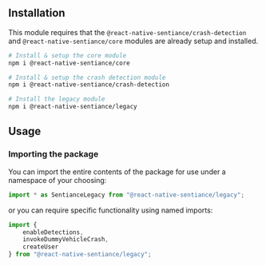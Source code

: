 ## Installation

This module requires that the `@react-native-sentiance/crash-detection` and `@react-native-sentiance/core` modules are already setup and installed.

```bash
# Install & setup the core module
npm i @react-native-sentiance/core

# Install & setup the crash detection module
npm i @react-native-sentiance/crash-detection

# Install the legacy module
npm i @react-native-sentiance/legacy
```

## Usage

### Importing the package

You can import the entire contents of the package for use under a namespace of your choosing:

```javascript
import * as SentianceLegacy from "@react-native-sentiance/legacy";
```

or you can require specific functionality using named imports:

```javascript
import {
    enableDetections,
    invokeDummyVehicleCrash,
    createUser
} from "@react-native-sentiance/legacy";
```
